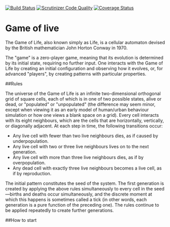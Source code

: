 [![Build Status](https://travis-ci.org/dariuszwrzesien/DwrGameOfLive-PHP.svg?branch=master)](https://travis-ci.org/dariuszwrzesien/DwrGameOfLive-PHP)
[![Scrutinizer Code Quality](https://scrutinizer-ci.com/g/dariuszwrzesien/DwrGameOfLive-PHP/badges/quality-score.png?b=master)](https://scrutinizer-ci.com/g/dariuszwrzesien/DwrGameOfLive-PHP/?branch=master)
[![Coverage Status](https://coveralls.io/repos/github/dariuszwrzesien/DwrGameOfLive-PHP/badge.svg?branch=master)](https://coveralls.io/github/dariuszwrzesien/DwrGameOfLive-PHP?branch=master)

# Game of live

The Game of Life, also known simply as Life, is a cellular automaton devised by the British mathematician John Horton Conway in 1970.

The "game" is a zero-player game, meaning that its evolution is determined by its initial state, requiring no further input. One interacts with the Game of Life by creating an initial configuration and observing how it evolves, or, for advanced "players", by creating patterns with particular properties.

##Rules

The universe of the Game of Life is an infinite two-dimensional orthogonal grid of square cells, each of which is in one of two possible states, alive or dead, or "populated" or "unpopulated" (the difference may seem minor, except when viewing it as an early model of human/urban behaviour simulation or how one views a blank space on a grid). Every cell interacts with its eight neighbours, which are the cells that are horizontally, vertically, or diagonally adjacent. At each step in time, the following transitions occur:

  -  Any live cell with fewer than two live neighbours dies, as if caused by underpopulation.
  -  Any live cell with two or three live neighbours lives on to the next generation.
  -  Any live cell with more than three live neighbours dies, as if by overpopulation.
  -  Any dead cell with exactly three live neighbours becomes a live cell, as if by reproduction.

The initial pattern constitutes the seed of the system. The first generation is created by applying the above rules simultaneously to every cell in the seed—births and deaths occur simultaneously, and the discrete moment at which this happens is sometimes called a tick (in other words, each generation is a pure function of the preceding one). The rules continue to be applied repeatedly to create further generations.

##How to start



